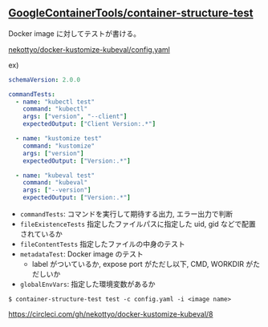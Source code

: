 [GoogleContainerTools/container-structure-test](https://github.com/GoogleContainerTools/container-structure-test)
---

Docker image に対してテストが書ける。

[nekottyo/docker-kustomize-kubeval/config.yaml](https://github.com/nekottyo/docker-kustomize-kubeval/blob/b31709e35dc5b3805f7a74108bf6d7af2313ddfa/config.yaml)


ex) 

```yaml
schemaVersion: 2.0.0

commandTests:
  - name: "kubectl test"
    command: "kubectl"
    args: ["version", "--client"]
    expectedOutput: ["Client Version:.*"]

  - name: "kustomize test"
    command: "kustomize"
    args: ["version"]
    expectedOutput: ["Version:.*"]

  - name: "kubeval test"
    command: "kubeval"
    args: ["--version"]
    expectedOutput: ["Version:.*"]
```

- `commandTests`: コマンドを実行して期待する出力, エラー出力で判断
- `fileExistenceTests` 指定したファイルパスに指定した uid, gid などで配置されているか
- `fileContentTests` 指定したファイルの中身のテスト
- `metadataTest`: Docker image のテスト
  - label がついているか, expose port がただし以下, CMD, WORKDIR がただしいか
- `globalEnvVars`: 指定した環境変数があるか



```
$ container-structure-test test -c config.yaml -i <image name>
```

https://circleci.com/gh/nekottyo/docker-kustomize-kubeval/8
